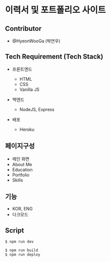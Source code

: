 # 이력서 및 포트폴리오 사이트

## Contributor

- @HyeonWooGa (박연우)

## Tech Requirement (Tech Stack)

- 프론트엔드

  - HTML
  - CSS
  - Vanilla JS

- 백엔드

  - NodeJS, Express

- 배포
  - Heroku

## 페이지구성

- 메인 화면
- About Me
- Education
- Portfolio
- Skills

## 기능

- KOR, ENG
- 다크모드

## Script

```
$ npm run dev
```

```
$ npm run build
$ npm run deploy
```
